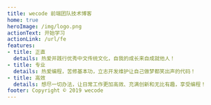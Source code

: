 ```yaml
---
title: wecode 前端团队技术博客
home: true
heroImage: /img/logo.png
actionText: 开始学习
actionLink: /url/fe
features:
- title: 正直
  details: 热爱并践行优秀中文传统文化，自我的成长来自成就他人！
- title: 专业
  details: 热爱编程，苦修基本功，立志开发维护让自己做梦都笑出声的代码！
- title: 高效
  details: 想尽一切办法，让日常工作更加高效、充满创新和无比有趣，享受编程！
footer: Copyright © 2019 wecode
---
```



